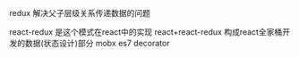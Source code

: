 redux 解决父子层级关系传递数据的问题

react-redux 是这个模式在react中的实现
react+react-redux 构成react全家桶开发的数据(状态设计)部分
mobx es7 decorator